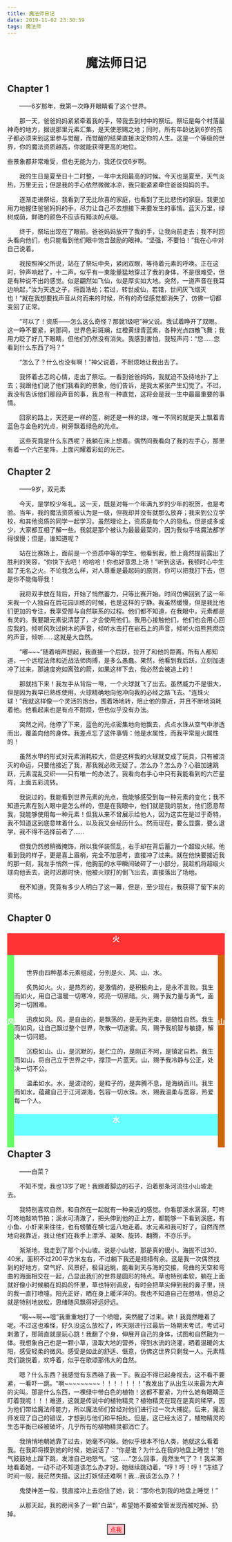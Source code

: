 ```yaml
---
title: 魔法师日记
date: 2019-11-02 23:30:59
tags: 魔法师
---
```


<h1 style="text-align:center">魔法师日记</h1>
<!--more-->

## Chapter 1

&emsp;&emsp;——6岁那年，我第一次睁开眼睛看了这个世界。

&emsp;&emsp;那一天，爸爸妈妈紧紧牵着我的手，带我去到村中的祭坛。祭坛是每个村落最神奇的地方，据说那里元素汇集，是天使恩赐之地；同时，所有年龄达到6岁的孩子都必须来到这里参与觉醒，而觉醒的结果直接决定你的人生。这是一个等级的世界，你的魔法资质越高，你就能获得更高的地位。

些景象都非常难受，但也无能为力，我还仅仅6岁啊。

&emsp;&emsp;我的生日是夏至日十二时整，一年中太阳最高的时候。今天也是夏至，天气炎热，万里无云；但是我的手心依然微微冰凉，我只能紧紧牵住爸爸妈妈的手。

&emsp;&emsp;逐渐走进祭坛，我看到了无比欣喜的家庭，也看到了无比悲伤的家庭。我更加用力地握住爸爸妈妈的手，尽力让自己不去想接下来要发生的事情。蓝天万里，绿树成荫，鲜艳的颜色不应该有黯淡的点缀。

&emsp;&emsp;终于，祭坛出现在了眼前。爸爸妈妈放开了我的手，让我向前走去；我不时回头看向他们，也只能看到他们眼中饱含鼓励的眼神。“坚强，不要怕！”我在心中对自己说着。

&emsp;&emsp;我按照神父所说，站在了祭坛中央，紧闭双眼，等待着元素的呼唤。正在这时，钟声响起了，十二声。似乎有一束能量猛地穿过了我的身体，不是很难受，但是有种说不出的感觉。似是翩然如飞仙，似是厚实如大地。突然，一道声音在我耳边响起，”汝为天选之子，将面浩劫；若过，转世成仙，若错，世间灰飞烟灭也！“就在我想要找声音从何而来的时候，所有的奇怪感觉都消失了，仿佛一切都变回了正常。

&emsp;&emsp;“可以了！资质——怎么这么奇怪？那就1级吧”神父说。我试着睁开了双眼。这一睁不要紧，刹那间，世界色彩斑斓，红橙黄绿青蓝紫，各种光点四散飞舞；我用力眨了好几下眼睛，但他们仍然没有消失。我感到害怕，我轻声问：“您……您看到什么东西了吗？”

&emsp;&emsp;“怎么了？什么也没有啊！”神父说着，不耐烦地让我出去了。

&emsp;&emsp;我怀着忐忑的心情，走出了祭坛。一看到爸爸妈妈，我就迫不及待地扑了上去；我跟他们说了他们我看到的景象，他们告诉，是我太紧张产生幻觉了。不过，我没有告诉他们那段声音的事，我总有一种直觉，这将会是我一生中最最重要的事情。

&emsp;&emsp;回家的路上，天还是一样的蓝，树还是一样的绿，唯一不同的就是天上飘着青蓝色与金色的光点，树旁飘着绿色的光点。

&emsp;&emsp;这些究竟是什么东西呢？我躺在床上想着。偶然间我看向了我的左手心，那里有着一个六芒星阵，上面闪耀着彩虹的光芒。

## Chapter 2

&emsp;&emsp;——9岁，双元素

&emsp;&emsp;今天，是学校少年礼。这一天，既是对每一个年满九岁的少年的祝贺，也是考验。当年，我的魔法资质被认为是一级，但我却并没有就那么放弃；我来到公立学校，和其他资质的同学一起学习。虽然理论上，资质是每个人的隐私，但是或多或少，大家都互相了解一些。我就是那个被认为最最最菜的，因为我似乎啥魔法都学得很慢；但是，谁知道呢？

&emsp;&emsp;站在比赛场上，面前是一个资质中等的学生。他看到我，脸上竟然提前露出了胜利的笑容，“你快下去吧！哈哈哈！你也好意思上场！”听到这话，我顿时心中生起了无名之火。不论我怎么样，对人尊重是最起码的原则，你可以把我打下去，但是你不能侮辱我！

&emsp;&emsp;我将双手放在背后，开始了悄然蓄力，只等比赛开始。时间仿佛回到了这一年来我一个人独自在后花园训练的时候，也是这样的宁静。我虽然缓慢，但是我比他们更加的专注，我享受那与自然联系的过程。他们都不知道，在我眼中，元素都是有灵的。我要跟元素说清楚了，才会使用他们。我用心接触他们，他们也会用心回应我的。倾听风吹过树木的声音，倾听水击打在岩石上的声音，倾听火焰熊熊燃烧的声音，倾听……这就是大自然。

&emsp;&emsp;“嘟~~~”随着哨声想起，我直接一个后跃，拉开了和他的距离。所有人都知道，一个远程法师和近战法师肉搏，是多么愚蠢。果然，他看到我后跃，立刻加速冲了过来，那速度宛如离弦的箭，如果这样下去，我必然会被追上的！

&emsp;&emsp;那就挡下来！我左手从背后一甩，一个火球就飞了出去。虽然威力不是很大，但是因为我早已熟练使用，火球精确地向他冲向我的必经之路飞去。“连珠火球！”我就这样像一个灵活的炮台，围着场地转，阻止他的靠近，并且不断地消耗着他。他看起来也是有点不耐烦，但也似乎没有办法。

&emsp;&emsp;突然之间，他停了下来，蓝色的光点密集地向他飘去，点点水珠从空气中渗透而出，覆盖向他的身体。我差点忘了这件事情：他是水属性，而我平常是火属性的！

&emsp;&emsp;虽然水甲的形式对元素消耗较大，但是这样我的火球就变成了玩具，只有被浇灭的命运，只要他接近了我，那我就必败无疑了。怎么办？怎么办？心脏加速跳跃，元素混乱交织——只有唯一的办法了。我看向右手心中只有我能看到的六芒星阵，上面五彩流转。

&emsp;&emsp;我说过的，我能看到世界元素的光点，我能够感受到每一种元素的变化；我不知道元素在别人眼中是怎么样的，但是在我眼中，他们就是我的朋友，他们愿意帮我，我能够使用每一种元素！但我从来不曾展示给他人，因为这实在是过于奇特，我不知道这到底意味着什么，以及我又会经历什么。然而现在，要么显露，要么退学，我不得不选择前者了……

&emsp;&emsp;但我仍然想稍微掩饰，所以我佯装慌乱，右手却在背后蓄力一个超级火球。他看到我的样子，更是喜上眉梢，完全不加思考，直接冲了过来。就在他快要接近我的那一刻，我左手悄然一挥，他胸前的水甲瞬间破碎了一小部分，我趁机将超级火球向他丢去，说时迟那时快，他被火球打的倒飞出去，直接落出了场地。

&emsp;&emsp;我不知道，究竟有多少人明白了这一幕，但是，至少现在，我获得了留下来的资格。

## Chapter 0

<div style="font-family:楷体">
    <div id="flame" style="background-color:#FF3333;color:white;text-align:center;float:top;height:30px;padding-bottom:20px">
        <h3>
            火
        </h3>
    </div>
	<div id="wind" style="background-color:#66FF66;color:white;text-align:center;float:left;height:325px;weight:50px;padding-top:120px">
		<h3>
			风
        </h3>
    </div>
    <div id="earth" style="background-color:#CC6600;color:white;text-align:center;float:right;height:325px;weight:50px;padding-top:120px">
        <h3>
            山
        </h3>
    </div>
    <div>
        <p>
            <br>
            &emsp;&emsp;世界由四种基本元素组成，分别是火、风、山、水。
        </p>
        <p>
            &emsp;&emsp;<i class="fa fa-fire" aria-hidden="true"></i>炙热如火。火，是热烈的，是激情的，是积极向上，是永不言败。我生而如火，用自己温暖一切寒冷，照亮一切黑暗。火，赐予我力量与勇气，面对一切困难。
        </p>
        <p>
            &emsp;&emsp;<i class="fa fa-leaf" aria-hidden="true"></i>迅疾如风。风，是自由的，是飘荡的，是无拘无束，是随性自然。我生而如风，让自己飘过整个世界，吹散一切迷雾。风，赐予我机智与敏捷，解决一切问题。
        </p>
        <p>
            &emsp;&emsp;<i class="fa fa-industry" aria-hidden="true"></i>沉稳如山。山，是沉默的，是伫立的，是刚正不阿，是镇定自若。我生而如山，将自己立于世界之中，撑顶一片蓝天。山，赐予我冷静与公正，处决一切不公。
        </p>
        <p>
            &emsp;&emsp;<i class="fa fa-tint" aria-hidden="true"></i>温柔如水。水，是波动的，是粒子的，是奔腾不息，是海纳百川。我生而如水，蕴藏自己于江河湖海，包容一切水珠。水，赐我温柔与宽容，热爱每一个人。
        </p>
    </div>
    <div id="water" style="background-color:#66FFFF;color:white;text-align:center;float:down;height:30px;padding-bottom:20px">
        <h3>
            水
        </h3>
    </div>
</div>

## Chapter 3

&emsp;&emsp;——白菜？

&emsp;&emsp;不知不觉，我也13岁了呢！我踢着脚边的石子，沿着那条河流往小山坡走去。

&emsp;&emsp;我特别喜欢自然，和自然在一起就有一种亲近的感觉。你看那溪水潺潺，叮咚叮咚地敲响节拍；溪水可清澈了，把头伸到他的正上方，都能够一下看到溪底，有小鱼、小虾来来往往，也有螃蟹在横七竖八地走着。水元素和我可好了，自然而然地向我靠近，我让他们在我手上漂浮、凝聚、旋转、翻腾，不亦乐乎。

&emsp;&emsp;渐渐地，我走到了那个小山坡。说是小山坡，那是真的很小。海拔不过30、40米，面积不过200平方米左右，不过躺下我还是措措有余。这是我一次偶然找到的好地方，空气好、风景好，极目远眺，能看到天与海的交接，弯曲的天空和弯曲的海面相交在一起，凸显出我们的世界是圆形的特点。草也特别柔软，躺在上面就好像小时候躺在妈妈的怀里，草也特别调皮，有时会把草尖伸到我的鼻子里，挠的我一直打喷嚏。阳光正好，晒在身上暖洋洋的。我也不知道自己在想啥，但总之就是特别地放松，思绪随风飘得好远好远。

&emsp;&emsp;“啊~\~啊~~嚏”我重重地打了一个喷嚏，突然醒了过来。欸！我竟然睡着了呢。不过这也难怪，好久没这么放松了，昨天刚进行过最后一场期末考试，考试可刺激了，那简直就是玩心跳！我翻了个身，伸展开自己的身体，试图和自然融为一体。我想象自己也是一颗小草，汲取大地的营养，得到水流的浇灌，晒着温暖的太阳，感受轻柔的微风。感受是如此的舒适、惬意，仿佛这世界只剩我一人。元素精灵们跳悦着，欢呼着，似乎在歌颂那伟大的自然。

&emsp;&emsp;嗯？什么东西？我感觉有东西硌了我一下。我迫不得已起身视去，这不看不要紧，一看吓一跳。“啊\~\~\~\~\~~~~~！！！！！！！”我发出了从出生以来最为大声的尖叫。那是什么东西，一棵绿中带白色的植物！这都不要紧，为什么她有眼睛正盯着我呢！！！难道，这就是传说中的植物精灵？植物精灵在现在是真的稀罕，因为他们带给魔法师能力，所以魔法师们曾经对他们进行过一次大捕捉。后来，魔法师发现了自己的错误，才想到与他们和平相处。但是，这已经太迟了，植物精灵的生态平衡已经被破坏，几乎所有的植物精灵都消亡了。

&emsp;&emsp;我悄悄地朝她靠了过去，她毫不闪躲。她似乎根本不怕人类，她就这么看着我。在我即将摸到她的时候，她说话了：“你是谁？为什么在我的地盘上睡觉！”她气鼓鼓地上蹿下跳，发泄自己地怒气。“这……”怎么回事，竟然生气了？！我呆滞地看着她，一动不动不知道该怎么办才好。她继续跳动着，“哼！哼！哼！”冻结了时间一般，我茫然失措。这比打妖怪还难啊！我...我该怎么办？！

&emsp;&emsp;鬼使神差一般，我直接冲上去抱住了她，说：“那你也到我的地盘上睡觉！”

&emsp;&emsp;从那天起，我的房间多了一颗”白菜“，希望她不要被舍管发现而被吃掉、扔掉。

<p style="text-align:center"><button type="button" onclink="alert('白菜再生气我就吃掉它')" style="background-color:pink;color:red">点我</button></p>